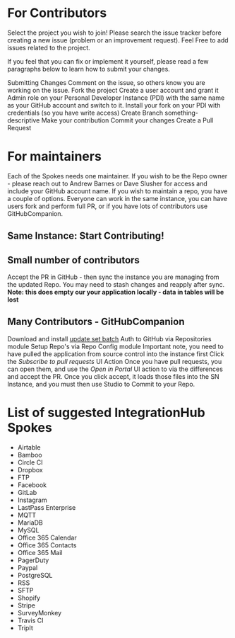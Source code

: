 # For Contributors

Select the project you wish to join!
Please search the issue tracker before creating a new issue (problem or an improvement request). Feel Free to add issues related to the project.

If you feel that you can fix or implement it yourself, please read a few paragraphs below to learn how to submit your changes.

Submitting Changes
Comment on the issue, so others know you are working on the issue.
Fork the project
Create a user account and grant it Admin role on your Personal Developer Instance (PDI) with the same name as your GitHub account and switch to it.
Install your fork on your PDI with credentials (so you have write access)
Create Branch something-descriptive
Make your contribution
Commit your changes
Create a Pull Request

# For maintainers

 Each of the Spokes needs one maintainer. If you wish to be the Repo owner - please reach out to Andrew Barnes or Dave Slusher for access and include your GitHub account name.
 If you wish to maintain a repo, you have a couple of options. Everyone can work in the same instance, you can have users fork and perform full PR, or if you have lots of contributors use GitHubCompanion.

## Same Instance: Start Contributing!

## Small number of contributors

Accept the PR in GitHub - then sync the instance you are managing from the updated Repo. You may need to stash changes and reapply after sync. **Note: this does empty our your application locally - data in tables will be lost**

## Many Contributors - GitHubCompanion

Download and install [update set batch](https://github.com/ServiceNowDevProgram/SpoketoberfestResources/raw/master/2GHC.xml)
Auth to GitHub via Repositories module
Setup Repo's via Repo Config module
    Important note, you need to have pulled the application from source control into the instance first
Click the *Subscribe to pull requests* UI Action
Once you have pull requests, you can open them, and use the *Open in Portal* UI action to via the differences and accept the PR. 
Once you click accept, it loads those files into the SN Instance, and you must then use Studio to Commit to your Repo.

# List of suggested IntegrationHub Spokes

* Airtable
* Bamboo
* Circle CI
* Dropbox
* FTP
* Facebook
* GitLab
* Instagram
* LastPass Enterprise
* MQTT
* MariaDB
* MySQL
* Office 365 Calendar
* Office 365 Contacts
* Office 365 Mail
* PagerDuty
* Paypal
* PostgreSQL
* RSS
* SFTP
* Shopify
* Stripe
* SurveyMonkey
* Travis CI
* TripIt